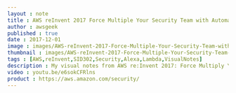 ```yaml
---
layout : note
title : AWS reInvent 2017 Force Multiple Your Security Team with Automation and Alexa SID302
author : awsgeek
published : true
date : 2017-12-01
image : images/AWS-reInvent-2017-Force-Multiple-Your-Security-Team-with-Automation-and-Alexa-SID302_en.jpg
thumbnail : images/AWS-reInvent-2017-Force-Multiple-Your-Security-Team-with-Automation-and-Alexa-SID302-thumbnail_en.jpg
tags : [AWS,reInvent,SID302,Security,Alexa,Lambda,VisualNotes]
description : My visual notes from AWS re:Invent 2017: Force Multiply Your Security Team with Automation and Alexa
video : youtu.be/e6sokCFRlns
product : https://aws.amazon.com/security/
---
```

